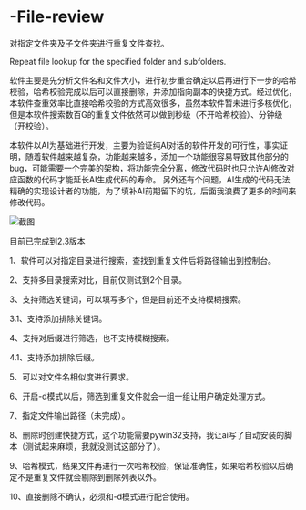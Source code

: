 # -File-review
对指定文件夹及子文件夹进行重复文件查找。

Repeat file lookup for the specified folder and subfolders.

软件主要是先分析文件名和文件大小，进行初步重合确定以后再进行下一步的哈希校验，哈希校验完成以后可以直接删除，并添加指向副本的快捷方式。经过优化，本软件查重效率比直接哈希校验的方式高效很多，虽然本软件暂未进行多核优化，但是本软件搜索数百G的重复文件依然可以做到秒级（不开哈希校验）、分钟级（开校验）。

本软件以AI为基础进行开发，主要为验证纯AI对话的软件开发的可行性，事实证明，随着软件越来越复杂，功能越来越多，添加一个功能很容易导致其他部分的bug，可能需要一个完美的架构，将功能完全分离，修改代码时也只允许AI修改对应函数的代码才能延长AI生成代码的寿命。
另外还有个问题，AI生成的代码无法精确的实现设计者的功能，为了填补AI前期留下的坑，后面我浪费了更多的时间来修改代码。

![截图](https://github.com/user-attachments/assets/acfbc970-1fb5-4894-9625-cd6e0d6bb687)

目前已完成到2.3版本

1、软件可以对指定目录进行搜索，查找到重复文件后将路径输出到控制台。

2、支持多目录搜索对比，目前仅测试到2个目录。

3、支持筛选关键词，可以填写多个，但是目前还不支持模糊搜索。

3.1、支持添加排除关键词。

4、支持对后缀进行筛选，也不支持模糊搜索。

4.1、支持添加排除后缀。

5、可以对文件名相似度进行要求。

6、开启-d模式以后，筛选到重复文件就会一组一组让用户确定处理方式。

7、指定文件输出路径（未完成）。

8、删除时创建快捷方式，这个功能需要pywin32支持，我让ai写了自动安装的脚本（测试起来麻烦，我就没测试这部分了）。

9、哈希模式，结果文件再进行一次哈希校验，保证准确性，如果哈希校验以后确定不是重复文件就会剔除到删除列表以外。

10、直接删除不确认，必须和-d模式进行配合使用。
